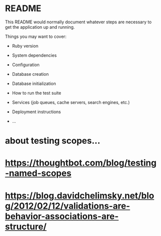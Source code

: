 # README

This README would normally document whatever steps are necessary to get the
application up and running.

Things you may want to cover:

* Ruby version

* System dependencies

* Configuration

* Database creation

* Database initialization

* How to run the test suite

* Services (job queues, cache servers, search engines, etc.)

* Deployment instructions

* ...

# about testing scopes...
# https://thoughtbot.com/blog/testing-named-scopes
# https://blog.davidchelimsky.net/blog/2012/02/12/validations-are-behavior-associations-are-structure/  
